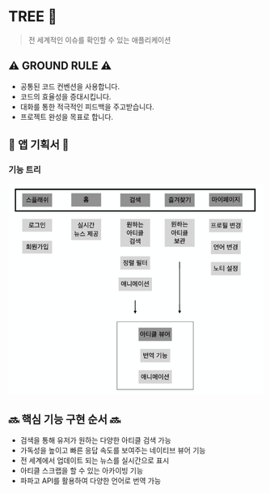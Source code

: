 # TREE 🌳
> 전 세계적인 이슈를 확인할 수 있는 애플리케이션 

## ⚠️ GROUND RULE ⚠️

- 공통된 코드 컨벤션을 사용합니다.
- 코드의 효율성을 증대시킵니다.
- 대화를 통한 적극적인 피드백을 주고받습니다. 
- 프로젝트 완성을 목표로 합니다.

## 📑 앱 기획서 📑
  ### 기능 트리
![텍스트목록](./image/1.png)


## 🔜 핵심 기능 구현 순서 🔜

- 검색을 통해 유저가 원하는 다양한 아티클 검색 가능
- 가독성을 높이고 빠른 응답 속도를 보여주는 네이티브 뷰어 기능
- 전 세계에서 업데이트 되는 뉴스를 실시간으로 표시
- 아티클 스크랩을 할 수 있는 아카이빙 기능
- 파파고 API를 활용하여 다양한 언어로 번역 가능
